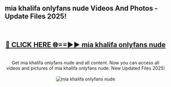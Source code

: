 <h2>mia khalifa onlyfans nude Videos And Photos - Update Files 2025!</h2>
<br>
<div align="center">
<h2><a href="https://linkcuts.com/hfmhzwbr" rel="nofollow">🔴 CLICK HERE 🌐==►► mia khalifa onlyfans nude</a></h2>
<br>
Get mia khalifa onlyfans nude and all content. Now you can access all videos and pictures of mia khalifa onlyfans nude. New Updated Files 2025!
<br>
<br>
<a href="https://linkcuts.com/hfmhzwbr" rel="nofollow" data-target="animated-image.originalLink"><img src="https://i.ibb.co.com/WyWwxjT/player-gif2.gif" alt="mia khalifa onlyfans nude" style="max-width: 100%; display: inline-block;" data-target="animated-image.originalImage"></a>
</div>
<br>